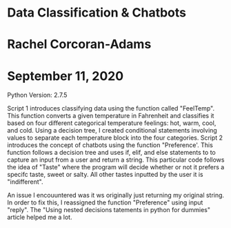 # Data Classification & Chatbots
# Rachel Corcoran-Adams
# September 11, 2020
Python Version: 2.7.5

Script 1 introduces classifying data using the function called "FeelTemp". This function converts a given temperature in Fahrenheit and classifies it based on four different categorical temperature feelings: hot, warm, cool, and cold. Using a decision tree, I created conditional statements involving values to separate each temperature block into the four categories. 
Script 2 introduces the concept of chatbots using the function "Preference'. This function follows a decision tree and uses if, elif, and else statements to to capture an input from a user and return a string. This particular code follows the idea of "Taste" where the program will decide whether or not it prefers a specifc taste, sweet or salty. All other tastes inputted by the user it is "indifferent". 

An issue I encouuntered was it ws originally just returning my original string. In order to fix this, I reassigned the function "Preference" using input "reply". The "Using nested decisions tatements in python for dummies" article helped me a lot. 


